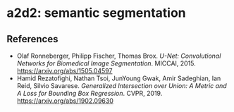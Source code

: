 # a2d2: semantic segmentation

## References

 * Olaf Ronneberger, Philipp Fischer, Thomas Brox. _U-Net: Convolutional Networks for Biomedical Image Segmentation_. MICCAI, 2015. https://arxiv.org/abs/1505.04597
 * Hamid Rezatofighi, Nathan Tsoi, JunYoung Gwak, Amir Sadeghian, Ian Reid, Silvio Savarese. _Generalized Intersection over Union: A Metric and A Loss for Bounding Box Regression_. CVPR, 2019. https://arxiv.org/abs/1902.09630

